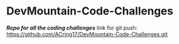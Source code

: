 # DevMountain-Code-Challenges
***Repo for all the coding challenges***
link for git push: https://github.com/ACring17/DevMountain-Code-Challenges.git
